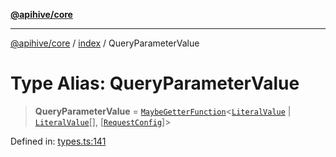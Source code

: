 [**@apihive/core**](../../README.md)

***

[@apihive/core](../../modules.md) / [index](../README.md) / QueryParameterValue

# Type Alias: QueryParameterValue

> **QueryParameterValue** = [`MaybeGetterFunction`](MaybeGetterFunction.md)\<[`LiteralValue`](LiteralValue.md) \| [`LiteralValue`](LiteralValue.md)[], \[[`RequestConfig`](RequestConfig.md)\]\>

Defined in: [types.ts:141](https://github.com/cleverplatypus/apihive-core/blob/917ef8bbf07171bc9393193650ebef9dbc655327/src/types.ts#L141)

